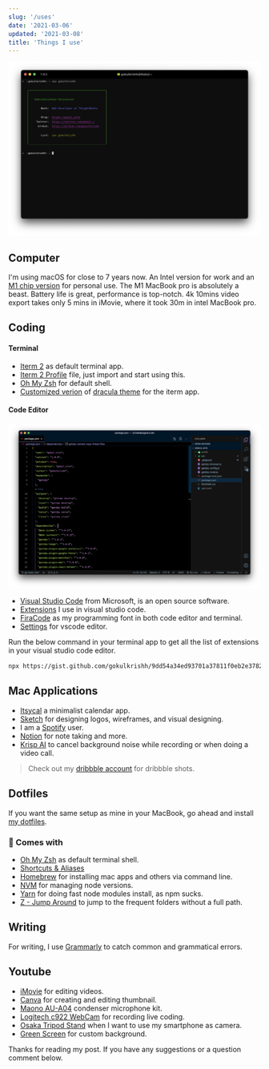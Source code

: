 ```yaml
---
slug: '/uses'
date: '2021-03-06'
updated: '2021-03-08'
title: 'Things I use'
---
```


![Screenshot of terminal application](./screenshot-terminal.png)

## Computer

I'm using macOS for close to 7 years now. An Intel version for work and an [M1 chip version](https://www.apple.com/in/shop/buy-mac/macbook-pro/13-inch) for personal use. The M1 MacBook pro is absolutely a beast. Battery life is great, performance is top-notch. 4k 10mins video export takes only 5 mins in iMovie, where it took 30m in intel MacBook pro.

## Coding

#### Terminal

- [Iterm 2](https://iterm2.com/) as default terminal app.
- [Iterm 2 Profile](https://github.com/gokulkrishh/dotfiles/blob/master/Default.iterm2.json) file, just import and start using this.
- [Oh My Zsh](https://github.com/ohmyzsh/ohmyzsh) for default shell.
- [Customized verion](https://github.com/gokulkrishh/dotfiles/blob/master/Dracula.terminal) of [dracula theme](https://draculatheme.com/) for the iterm app.

#### Code Editor

![Visual Studio Code Editor](./vscode-editor.png)

- [Visual Studio Code](https://code.visualstudio.com/Download) from Microsoft, is an open source software.
- [Extensions](https://gist.github.com/gokulkrishh/6a8b841f594ff451d66bbcc77307a779) I use in visual studio code.
- [FiraCode](https://github.com/tonsky/FiraCode) as my programming font in both code editor and terminal.
- [Settings](https://github.com/gokulkrishh/dotfiles/blob/master/vscode/settings.json) for vscode editor.

Run the below command in your terminal app to get all the list of extensions in your visual studio code editor.

```bash
npx https://gist.github.com/gokulkrishh/9dd54a34ed93701a37811f0eb2e37822
```

## Mac Applications

- [Itsycal](https://www.mowglii.com/itsycal/) a minimalist calendar app.
- [Sketch](https://www.sketch.com) for designing logos, wireframes, and visual designing.
- I am a [Spotify](https://www.spotify.com/us/download/other/) user.
- [Notion](https://www.notion.so/) for note taking and more.
- [Krisp AI](https://krisp.ai/) to cancel background noise while recording or when doing a video call.

> Check out my [dribbble account](https://dribbble.com/gokulkrishh) for dribbble shots.

## Dotfiles

If you want the same setup as mine in your MacBook, go ahead and install [my dotfiles](https://github.com/gokulkrishh/dotfiles).

### 💅 Comes with

- [Oh My Zsh](https://github.com/robbyrussell/oh-my-zsh) as default terminal shell.
- [Shortcuts & Aliases](./docs/Aliases.md)
- [Homebrew](http://brew.sh/) for installing mac apps and others via command line.
- [NVM](https://github.com/lukechilds/zsh-nvm) for managing node versions.
- [Yarn](https://yarnpkg.com/) for doing fast node modules install, as npm sucks.
- [Z - Jump Around](https://github.com/robbyrussell/oh-my-zsh/tree/master/plugins/z) to jump to the frequent folders without a full path.

## Writing

For writing, I use [Grammarly](https://app.grammarly.com/) to catch common and grammatical errors.

## Youtube

- [iMovie](https://www.apple.com/in/imovie/) for editing videos.
- [Canva](https://canva.com) for creating and editing thumbnail.
- [Maono AU-A04](https://amzn.to/2YIB0lM) condenser microphone kit.
- [Logitech c922 WebCam](https://amzn.to/3atGuGm) for recording live coding.
- [Osaka Tripod Stand](https://amzn.to/2NOwK1J) when I want to use my smartphone as camera.
- [Green Screen](https://amzn.to/3aqGQ0n) for custom background.

Thanks for reading my post. If you have any suggestions or a question comment below.
